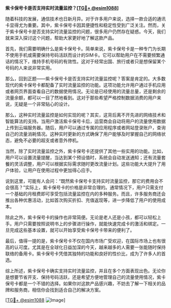 **紫卡保号卡是否支持实时流量监控？[[TG💪+ @esim1088](https://t.me/s/esim1088)]**

随着科技的发展，通信技术也日新月异。对于许多用户来说，选择一款合适的通讯卡显得尤为重要。其中，紫卡保号卡因其便捷性和稳定性受到广泛关注。然而，关于紫卡保号卡是否支持实时流量监控的问题，很多用户仍然存在疑惑。今天，我们就来深入探讨这个问题，帮助大家更好地了解这款产品。

首先，我们需要明确什么是紫卡保号卡。简单来说，紫卡保号卡是一种专门为长期不使用手机或需要保持号码活跃而设计的SIM卡。它可以帮助用户在不需要频繁通话的情况下，维持手机号码的有效性。这对于经常出国、旅行或者只是想保留某个号码的人来说非常实用。

那么，回到正题——紫卡保号卡是否支持实时流量监控呢？答案是肯定的。大多数现代的紫卡保号卡都配备了实时流量监控的功能。这项功能允许用户通过手机应用或者网页界面查看自己的数据使用情况。无论是已经使用的流量总量，还是剩余的流量余额，都可以一目了然地看到。这对于那些希望严格控制数据消费的用户来说，无疑是一个非常贴心的设计。

那么，这种实时流量监控是如何实现的呢？其实，这背后离不开先进的网络技术和智能算法的支持。当用户激活紫卡保号卡后，运营商会自动将用户的流量使用数据上传到云端服务器。随后，用户可以通过专属的应用程序或者网站登录账户，查询自己的流量消耗情况。这种实时更新的方式确保了用户能够及时掌握自己的网络状态，避免不必要的超支或者意外停机。

当然，除了实时流量监控之外，紫卡保号卡还提供了其他一些实用的功能。比如，用户可以设置流量提醒，当达到某个预设值时，系统会自动发送通知；还有流量套餐的灵活调整，用户可以根据实际需求随时更改流量计划。这些功能大大提升了用户体验，让用户在使用过程中更加得心应手。

说到这里，可能有人会问：“既然紫卡保号卡支持实时流量监控，那它的费用会不会很高？”实际上，紫卡保号卡的价格是非常合理的。通常情况下，用户只需支付一个基础的月租费即可享受包括流量监控在内的多种服务。而且，许多服务商还会推出各种优惠活动，比如首次购买折扣、充值返现等，进一步降低了用户的使用成本。

除此之外，紫卡保号卡的操作也非常简便。无论是老人还是小孩，都可以轻松上手。用户只需要按照说明书上的步骤进行操作，就能快速完成卡的激活和绑定。一旦完成这些基本设置，就可以开始享受紫卡保号卡带来的便利了。

最后，值得一提的是，紫卡保号卡不仅在国内市场广受欢迎，在国际市场上也有很高的认可度。尤其是在全球化日益加深的今天，越来越多的人需要一张能随时保持联络的备用卡。紫卡保号卡凭借其独特的功能和良好的性价比，成为了许多人的首选。

综上所述，紫卡保号卡确实支持实时流量监控，并且在多个方面表现出色。无论你是想要节省开支、保持号码活跃，还是希望方便地管理自己的流量使用情况，紫卡保号卡都是一个不错的选择。如果你对这款产品感兴趣，不妨去了解一下相关的品牌和服务商，相信你会找到适合自己的解决方案。

[[TG💪+ @esim1088](https://t.me/s/esim1088) ![Image](https://i.postimg.cc/4NQfJmqS/Snipaste-2025-05-13-00-14-12.png)]